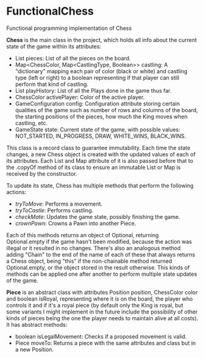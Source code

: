 # FunctionalChess
Functional programming implementation of Chess

**Chess** is the main class in the project, which holds all info about the current state of the game within its attributes:
* List<Piece> pieces: List of all the pieces on the board.
* Map<ChessColor, Map<CastlingType, Boolean>> castling: A "dictionary" mapping each pair of color (black or white) and castling type (left or right) to a boolean representing if that player can still perform that kind of castling.
* List<Play> playHistory: List of all the Plays done in the game thus far.
* ChessColor activePlayer: Color of the active player.
* GameConfiguration config: Configuration attribute storing certain qualities of the game such as number of rows and columns of the board, the starting positions of the pieces, how much the King moves when castling, etc.
* GameState state: Current state of the game, with possible values: NOT_STARTED, IN_PROGRESS, DRAW, WHITE_WINS, BLACK_WINS.

This class is a record class to guarantee immutability. Each time the state changes, a new Chess object is created with the updated values of each of its attributes. Each List and Map attribute of it is also passed before that to the .copyOf method of its class to ensure an immutable List or Map is received by the constructor.

To update its state, Chess has multiple methods that perform the following actions:
* *tryToMove*: Performs a movement.
* *tryToCastle*: Performs castling.
* *checkMate*: Updates the game state, possibly finishing the game.
* *crownPawn*: Crowns a Pawn into another Piece.

Each of this methods returns an object of Optional<Chess>, returning Optional.empty if the game hasn't been modified, because the action was illegal or it resulted in no changes. There's also an analogous method adding "Chain" to the end of the name of each of these that always returns a Chess object, being "this" if the non-chainable method returned Optional.empty, or the object stored in the result otherwise. This kinds of methods can be applied one after another to perform multiple state updates of the game.

**Piece** is an abstract class with attributes Position position, ChessColor color and boolean isRoyal, representing where it is on the board, the player who controls it and if it's a royal piece (by default only the King is royal, but some variants I might implement in the future include the possibility of other kinds of pieces being the one the player needs to maintain alive at all costs). It has abstract methods:
* boolean isLegalMovement: Checks if a proposed movement is valid.
* Piece moveTo: Returns a piece with the same attributes and class but in a new Position.
